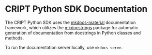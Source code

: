 # CRIPT Python SDK Documentation

The CRIPT Python SDK uses the [mkdocs-material](https://squidfunk.github.io/mkdocs-material/) documentation framework, which utilizes the [mkdocstrings](https://mkdocstrings.github.io/) package for automatic generation of documentation from docstrings in Python classes and methods.

To run the documentation server locally, use `mkdocs serve`.